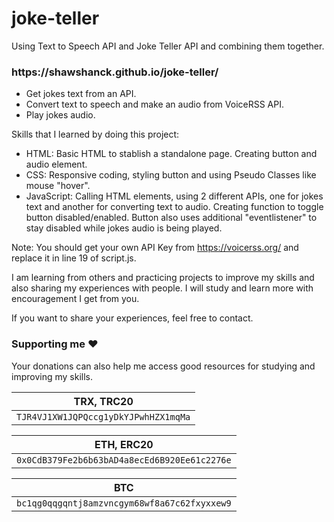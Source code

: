 # joke-teller
Using Text to Speech API and Joke Teller API and combining them together.

<h3>https://shawshanck.github.io/joke-teller/</h3>

* Get jokes text from an API.
* Convert text to speech and make an audio from VoiceRSS API.
* Play jokes audio.

Skills that I learned by doing this project:

* HTML: Basic HTML to stablish a standalone page. Creating button and audio element.
* CSS: Responsive coding, styling button and using Pseudo Classes like mouse "hover".
* JavaScript: Calling HTML elements, using 2 different APIs, one for jokes text and another for converting text to audio. Creating function to toggle button disabled/enabled. Button also uses additional "eventlistener" to stay disabled while jokes audio is being played.

Note: You should get your own API Key from https://voicerss.org/ and replace it in line 19 of script.js.

I am learning from others and practicing projects to improve my skills and also sharing my experiences with people. I will study and learn more with encouragement I get from you.

If you want to share your experiences, feel free to contact.

### Supporting me :hearts:
Your donations can also help me access good resources for studying and improving my skills.

<p align="left">
	
|                TRX, TRC20                |
| ---------------------------------------- |
| ```TJR4VJ1XW1JQPQccg1yDkYJPwhHZX1mqMa``` |

|                     ETH, ERC20                   |
| ------------------------------------------------ |
| ```0x0CdB379Fe2b6b63bAD4a8ecEd6B920Ee61c2276e``` |

|                        BTC                       |
| ------------------------------------------------ |
| ```bc1qg0qqgqntj8amzvncgym68wf8a67c62fxyxxew9``` |

</p>
